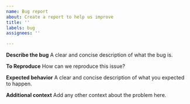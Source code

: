 ```yaml
---
name: Bug report
about: Create a report to help us improve
title: ''
labels: bug
assignees: ''

---
```


**Describe the bug**
A clear and concise description of what the bug is.

**To Reproduce**
How can we reproduce this issue?

**Expected behavior**
A clear and concise description of what you expected to happen.

**Additional context**
Add any other context about the problem here.
